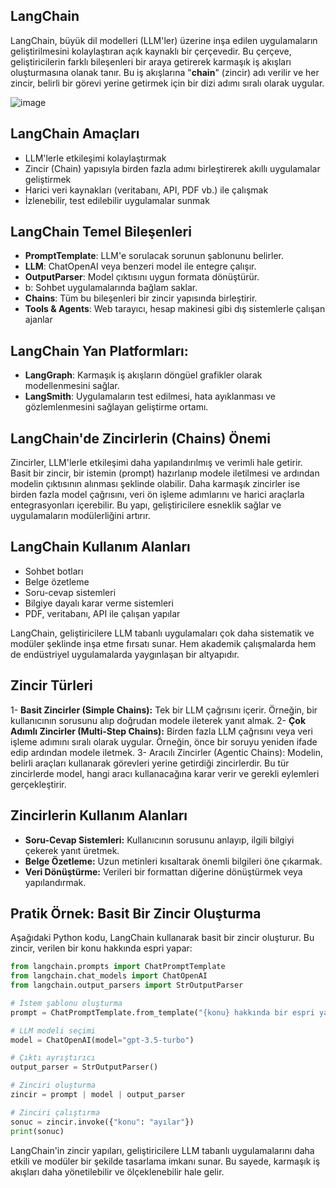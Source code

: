 ## LangChain
​LangChain, büyük dil modelleri (LLM'ler) üzerine inşa edilen uygulamaların geliştirilmesini kolaylaştıran açık kaynaklı bir çerçevedir. Bu çerçeve, geliştiricilerin farklı bileşenleri bir araya getirerek karmaşık iş akışları oluşturmasına olanak tanır. Bu iş akışlarına "**chain**" (zincir) adı verilir ve her zincir, belirli bir görevi yerine getirmek için bir dizi adımı sıralı olarak uygular.

![image](https://github.com/user-attachments/assets/c065fe5f-281c-48c4-bf05-22127ceed909)

## LangChain Amaçları

* LLM'lerle etkileşimi kolaylaştırmak
* Zincir (Chain) yapısıyla birden fazla adımı birleştirerek akıllı uygulamalar geliştirmek
* Harici veri kaynakları (veritabanı, API, PDF vb.) ile çalışmak
* İzlenebilir, test edilebilir uygulamalar sunmak

## LangChain Temel Bileşenleri

* **PromptTemplate**: LLM'e sorulacak sorunun şablonunu belirler.
* **LLM**: ChatOpenAI veya benzeri model ile entegre çalışır.
* **OutputParser**: Model çıktısını uygun formata dönüştürür.
* b: Sohbet uygulamalarında bağlam saklar.
* **Chains**: Tüm bu bileşenleri bir zincir yapısında birleştirir.
* **Tools & Agents**: Web tarayıcı, hesap makinesi gibi dış sistemlerle çalışan ajanlar

## LangChain Yan Platformları:

* **LangGraph**: Karmaşık iş akışların döngüel grafikler olarak modellenmesini sağlar.
* **LangSmith**: Uygulamaların test edilmesi, hata ayıklanması ve gözlemlenmesini sağlayan geliştirme ortamı.

## LangChain'de Zincirlerin (Chains) Önemi

Zincirler, LLM'lerle etkileşimi daha yapılandırılmış ve verimli hale getirir. Basit bir zincir, bir istemin (prompt) hazırlanıp modele iletilmesi ve ardından modelin çıktısının alınması şeklinde olabilir. Daha karmaşık zincirler ise birden fazla model çağrısını, veri ön işleme adımlarını ve harici araçlarla entegrasyonları içerebilir. Bu yapı, geliştiricilere esneklik sağlar ve uygulamaların modülerliğini artırır. ​

## LangChain Kullanım Alanları

* Sohbet botları
* Belge özetleme
* Soru-cevap sistemleri
* Bilgiye dayalı karar verme sistemleri
* PDF, veritabanı, API ile çalışan yapılar

LangChain, geliştiricilere LLM tabanlı uygulamaları çok daha sistematik ve modüler şeklinde inşa etme fırsatı sunar. Hem akademik çalışmalarda hem de endüstriyel uygulamalarda yaygınlaşan bir altyapıdır.

## Zincir Türleri

1- **Basit Zincirler (Simple Chains):** Tek bir LLM çağrısını içerir. Örneğin, bir kullanıcının sorusunu alıp doğrudan modele ileterek yanıt almak.​
2- **Çok Adımlı Zincirler (Multi-Step Chains):** Birden fazla LLM çağrısını veya veri işleme adımını sıralı olarak uygular. Örneğin, önce bir soruyu yeniden ifade edip ardından modele iletmek.
3- Aracılı Zincirler (Agentic Chains): Modelin, belirli araçları kullanarak görevleri yerine getirdiği zincirlerdir. Bu tür zincirlerde model, hangi aracı kullanacağına karar verir ve gerekli eylemleri gerçekleştirir.


## Zincirlerin Kullanım Alanları

* **Soru-Cevap Sistemleri:** Kullanıcının sorusunu anlayıp, ilgili bilgiyi çekerek yanıt üretmek.​
* **Belge Özetleme:** Uzun metinleri kısaltarak önemli bilgileri öne çıkarmak.​
* **Veri Dönüştürme:** Verileri bir formattan diğerine dönüştürmek veya yapılandırmak.

## Pratik Örnek: Basit Bir Zincir Oluşturma

Aşağıdaki Python kodu, LangChain kullanarak basit bir zincir oluşturur. Bu zincir, verilen bir konu hakkında espri yapar:​

``` python
from langchain.prompts import ChatPromptTemplate
from langchain.chat_models import ChatOpenAI
from langchain.output_parsers import StrOutputParser

# İstem şablonu oluşturma
prompt = ChatPromptTemplate.from_template("{konu} hakkında bir espri yapar mısın?")

# LLM modeli seçimi
model = ChatOpenAI(model="gpt-3.5-turbo")

# Çıktı ayrıştırıcı
output_parser = StrOutputParser()

# Zinciri oluşturma
zincir = prompt | model | output_parser

# Zinciri çalıştırma
sonuc = zincir.invoke({"konu": "ayılar"})
print(sonuc)
```

LangChain'in zincir yapıları, geliştiricilere LLM tabanlı uygulamalarını daha etkili ve modüler bir şekilde tasarlama imkanı sunar. Bu sayede, karmaşık iş akışları daha yönetilebilir ve ölçeklenebilir hale gelir.​
